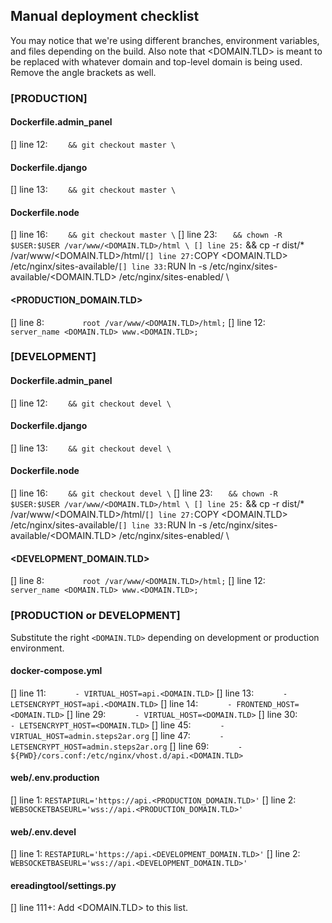## Manual deployment checklist
You may notice that we're using different branches, environment variables, and files
depending on the build. Also note that <DOMAIN.TLD> is meant to be replaced with 
whatever domain and top-level domain is being used. Remove the angle brackets as well.


### [PRODUCTION]

#### Dockerfile.admin_panel
[] line 12: `    && git checkout master \`

#### Dockerfile.django
[] line 13: `    && git checkout master \`

#### Dockerfile.node
[] line 16: `    && git checkout master \`
[] line 23: `    && chown -R $USER:$USER /var/www/<DOMAIN.TLD>/html \
[] line 25: `    && cp -r dist/* /var/www/<DOMAIN.TLD>/html/`
[] line 27: `COPY <DOMAIN.TLD> /etc/nginx/sites-available/`
[] line 33: `RUN ln -s /etc/nginx/sites-available/<DOMAIN.TLD> /etc/nginx/sites-enabled/ \

#### <PRODUCTION_DOMAIN.TLD>
[] line 8:  `        root /var/www/<DOMAIN.TLD>/html;`
[] line 12: `        server_name <DOMAIN.TLD> www.<DOMAIN.TLD>;`


### [DEVELOPMENT]

#### Dockerfile.admin_panel
[] line 12: `    && git checkout devel \`

#### Dockerfile.django
[] line 13: `    && git checkout devel \`

#### Dockerfile.node
[] line 16: `    && git checkout devel \`
[] line 23: `    && chown -R $USER:$USER /var/www/<DOMAIN.TLD>/html \
[] line 25: `    && cp -r dist/* /var/www/<DOMAIN.TLD>/html/`
[] line 27: `COPY <DOMAIN.TLD> /etc/nginx/sites-available/`
[] line 33: `RUN ln -s /etc/nginx/sites-available/<DOMAIN.TLD> /etc/nginx/sites-enabled/ \

#### <DEVELOPMENT_DOMAIN.TLD>
[] line 8:  `        root /var/www/<DOMAIN.TLD>/html;`
[] line 12: `        server_name <DOMAIN.TLD> www.<DOMAIN.TLD>;`

### [PRODUCTION or DEVELOPMENT]
Substitute the right `<DOMAIN.TLD>` depending on development or production environment.

#### docker-compose.yml
[] line 11: `      - VIRTUAL_HOST=api.<DOMAIN.TLD>`
[] line 13: `      - LETSENCRYPT_HOST=api.<DOMAIN.TLD>`
[] line 14: `      - FRONTEND_HOST=<DOMAIN.TLD>`
[] line 29: `      - VIRTUAL_HOST=<DOMAIN.TLD>`
[] line 30: `      - LETSENCRYPT_HOST=<DOMAIN.TLD>`
[] line 45: `      - VIRTUAL_HOST=admin.steps2ar.org`
[] line 47: `      - LETSENCRYPT_HOST=admin.steps2ar.org`
[] line 69: `      - ${PWD}/cors.conf:/etc/nginx/vhost.d/api.<DOMAIN.TLD>`

#### web/.env.production
[] line 1: `RESTAPIURL='https://api.<PRODUCTION_DOMAIN.TLD>'`
[] line 2: `WEBSOCKETBASEURL='wss://api.<PRODUCTION_DOMAIN.TLD>'`

#### web/.env.devel
[] line 1: `RESTAPIURL='https://api.<DEVELOPMENT_DOMAIN.TLD>'`
[] line 2: `WEBSOCKETBASEURL='wss://api.<DEVELOPMENT_DOMAIN.TLD>'`

#### ereadingtool/settings.py
[] line 111+: Add <DOMAIN.TLD> to this list.